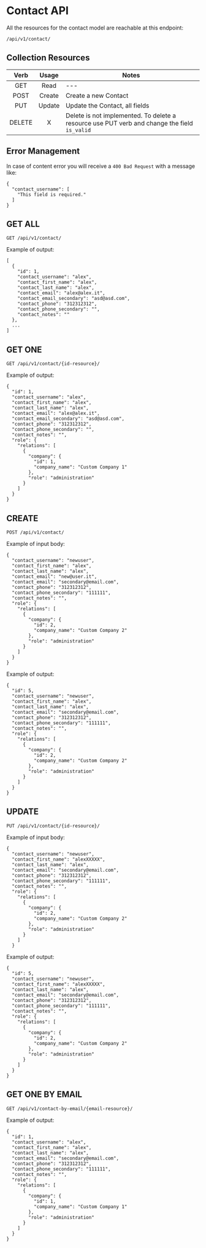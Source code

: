 # Contact API 

All the resources for the contact model are reachable at this endpoint:

    /api/v1/contact/
    
## Collection Resources

| Verb  | Usage | Notes  |
| :---: | :---: |   ---  |
| GET   | Read  |   ---  |
| POST  | Create| Create a new Contact |
| PUT   | Update| Update the Contact, all fields|
| DELETE|   X   | Delete is not implemented. To delete a resource use PUT verb and change the field `is_valid` |

## Error Management

In case of content error you will receive a `400 Bad Request` with a message like:

    {
      "contact_username": [
        "This field is required."
      ]
    }

## GET ALL

    GET /api/v1/contact/
    
Example of output:

    [
      {
        "id": 1,
        "contact_username": "alex",
        "contact_first_name": "alex",
        "contact_last_name": "alex",
        "contact_email": "alex@alex.it",
        "contact_email_secondary": "asd@asd.com",
        "contact_phone": "312312312",
        "contact_phone_secondary": "",
        "contact_notes": ""
      },
      ...
    ]
    
## GET ONE

    GET /api/v1/contact/{id-resource}/
    
Example of output:

    {
      "id": 1,
      "contact_username": "alex",
      "contact_first_name": "alex",
      "contact_last_name": "alex",
      "contact_email": "alex@alex.it",
      "contact_email_secondary": "asd@asd.com",
      "contact_phone": "312312312",
      "contact_phone_secondary": "",
      "contact_notes": "",
      "role": {
        "relations": [
          {
            "company": {
              "id": 1,
              "company_name": "Custom Company 1"
            },
            "role": "administration"
          }
        ]
      }
    }
    
## CREATE

    POST /api/v1/contact/

Example of input body:

    {
      "contact_username": "newuser",
      "contact_first_name": "alex",
      "contact_last_name": "alex",
      "contact_email": "new@user.it",
      "contact_email": "secondary@email.com",
      "contact_phone": "312312312",
      "contact_phone_secondary": "111111",
      "contact_notes": "",
      "role": {
        "relations": [
          {
            "company": {
              "id": 2,
              "company_name": "Custom Company 2"
            },
            "role": "administration"
          }
        ]
      }
    }
    
Example of output:

    {
      "id": 5,
      "contact_username": "newuser",
      "contact_first_name": "alex",
      "contact_last_name": "alex",
      "contact_email": "secondary@email.com",
      "contact_phone": "312312312",
      "contact_phone_secondary": "111111",
      "contact_notes": "",
      "role": {
        "relations": [
          {
            "company": {
              "id": 2,
              "company_name": "Custom Company 2"
            },
            "role": "administration"
          }
        ]
      }
    }
    
## UPDATE

    PUT /api/v1/contact/{id-resource}/

Example of input body:

    {
      "contact_username": "newuser",
      "contact_first_name": "alexXXXXX",
      "contact_last_name": "alex",
      "contact_email": "secondary@email.com",
      "contact_phone": "312312312",
      "contact_phone_secondary": "111111",
      "contact_notes": "",
      "role": {
        "relations": [
          {
            "company": {
              "id": 2,
              "company_name": "Custom Company 2"
            },
            "role": "administration"
          }
        ]
      }

Example of output:

    {
      "id": 5,
      "contact_username": "newuser",
      "contact_first_name": "alexXXXXX",
      "contact_last_name": "alex",
      "contact_email": "secondary@email.com",
      "contact_phone": "312312312",
      "contact_phone_secondary": "111111",
      "contact_notes": "",
      "role": {
        "relations": [
          {
            "company": {
              "id": 2,
              "company_name": "Custom Company 2"
            },
            "role": "administration"
          }
        ]
      }
    }
    
## GET ONE BY EMAIL

    GET /api/v1/contact-by-email/{email-resource}/
    
Example of output:

    {
      "id": 1,
      "contact_username": "alex",
      "contact_first_name": "alex",
      "contact_last_name": "alex",
      "contact_email": "secondary@email.com",
      "contact_phone": "312312312",
      "contact_phone_secondary": "111111",
      "contact_notes": "",
      "role": {
        "relations": [
          {
            "company": {
              "id": 1,
              "company_name": "Custom Company 1"
            },
            "role": "administration"
          }
        ]
      }
    }
    